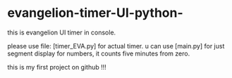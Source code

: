 # evangelion-timer-UI-python-

this is evangelion UI timer in console.

please use file: [timer_EVA.py] for actual timer.
u can use [main.py] for just segment display for numbers, it counts five minutes from zero.

this is my first project on github !!!
